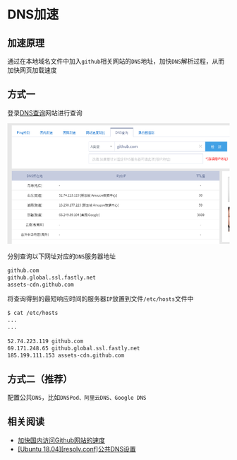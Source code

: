
# DNS加速

## 加速原理

通过在本地域名文件中加入`github`相关网站的`DNS`地址，加快`DNS`解析过程，从而加快网页加载速度

## 方式一

登录[DNS查询](http://tool.chinaz.com/dns/?type=1&host=github.com&ip=)网站进行查询

![](./imgs/github-dns.png)

分别查询以下网址对应的`DNS`服务器地址

```
github.com
github.global.ssl.fastly.net
assets-cdn.github.com
```

将查询得到的最短响应时间的服务器`IP`放置到文件`/etc/hosts`文件中

```
$ cat /etc/hosts
...
...

52.74.223.119 github.com
69.171.248.65 github.global.ssl.fastly.net
185.199.111.153 assets-cdn.github.com
```

## 方式二（推荐）

配置公共`DNS`，比如`DNSPod、阿里云DNS、Google DNS`

## 相关阅读

* [加快国内访问Github网站的速度](https://aoenian.github.io/2018/05/12/github-access-fast/)
* [[Ubuntu 18.04][resolv.conf]公共DNS设置](https://zj-network-guide.readthedocs.io/zh_CN/latest/advanced/[Ubuntu%2018.04][resolv.conf]%E5%85%AC%E5%85%B1DNS%E8%AE%BE%E7%BD%AE/)
